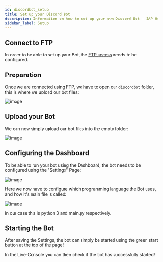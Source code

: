 ```yaml
---
id: discordbot_setup
title: Set up your Discord Bot
description: Information on how to set up your own Discord Bot - ZAP-Hosting.com documentation
sidebar_label: Setup
---
```


## Connect to FTP

In order to be able to set up your Bot, the [FTP access](gameserver_ftpaccess.md) needs to be configured.

## Preparation

Once we are connected using FTP, we have to open our `discordbot` folder, this is where we upload our bot files:

![image](https://screensaver01.zap-hosting.com/index.php/s/FTwHneyeijq8iex/preview)

## Upload your Bot

We can now simply upload our bot files into the empty folder:

![image](https://screensaver01.zap-hosting.com/index.php/s/9BBsGaRw7t6K96n/preview)

## Configuring the Dashboard

To be able to run your bot using the Dashboard, the bot needs to be configured using the "Settings" Page:

![image](https://screensaver01.zap-hosting.com/index.php/s/qSEopXCqrNWmti2/preview)

Here we now have to configure which programming language the Bot uses, and how it's main file is called:

![image](https://screensaver01.zap-hosting.com/index.php/s/B9SYfA3gkoW86MP/preview)

in our case this is python 3 and main.py respectively.

## Starting the Bot

After saving the Settings, the bot can simply be started using the green start button at the top of the page!

In the Live-Console you can then check if the bot has successfully started!
